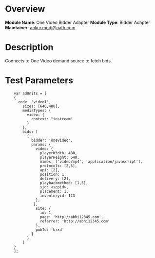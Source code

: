 # Overview

**Module Name**: One Video Bidder Adapter
**Module Type**: Bidder Adapter  
**Maintainer**: ankur.modi@oath.com

# Description

Connects to One Video demand source to fetch bids.


# Test Parameters
```
    var adUnits = [
	{
      code: 'video1',
        sizes: [640,480],
        mediaTypes: {
          video: {
            context: "instream"
          }
        },
        bids: [
          {
            bidder: 'oneVideo',
            params: {
              video: {
                playerWidth: 480,
                playerHeight: 640,
                mimes: ['video/mp4', 'application/javascript'],
                protocols: [2,5],
                api: [2],
                position: 1,
                delivery: [2],
                playbackmethod: [1,5],
                sid: <scpid>,
                placement: 1,
                inventoryid: 123
              },
             },
              site: {
                id: 1,
                page: 'http://abhi12345.com',
                referrer: 'http://abhi12345.com'
              },
              pubId: 'brxd'
            }
          }
        ]
    }
	];
```

